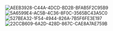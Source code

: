 ![AEEB3928-C44A-4DCD-BD2B-BFAB5F2C95B9](https://github.com/studyinvietnam/class12/assets/29000195/8fda1a2c-58e7-44c2-b245-319cfaa92efd)
![5A6599E4-AC5B-4C36-8F0C-3565BC43A5C0](https://github.com/studyinvietnam/class12/assets/29000195/b229883c-b48f-4fe4-8b6f-ff6261063525)
![527BEA32-1F54-4944-826A-7B5F6FE3E197](https://github.com/studyinvietnam/class12/assets/29000195/c606050b-d7dc-4efe-ba2f-d3b88cb64427)
![22CCB609-6A2D-428D-867C-CAE8A7AE759B](https://github.com/studyinvietnam/class12/assets/29000195/45ad5fb1-4706-4fcf-a055-8afbb78e6e36)
